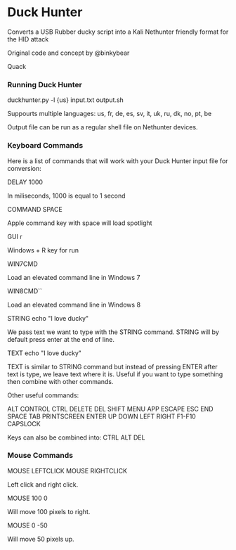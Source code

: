 Duck Hunter 
==========

Converts a USB Rubber ducky script into a Kali Nethunter friendly format for the HID attack

Original code and concept by @binkybear

Quack

### Running Duck Hunter

duckhunter.py -l {us} input.txt output.sh

Suppourts multiple languages: us, fr, de, es, sv, it, uk, ru, dk, no, pt, be

Output file can be run as a regular shell file on Nethunter devices.

### Keyboard Commands

Here is a list of commands that will work with your Duck Hunter input file for conversion:

DELAY 1000

In miliseconds, 1000 is equal to 1 second

COMMAND SPACE

Apple command key with space will load spotlight

GUI r

Windows + R key for run

WIN7CMD

Load an elevated command line in Windows 7

WIN8CMD``

Load an elevated command line in Windows 8


STRING echo "I love ducky"


We pass text we want to type with the STRING command. STRING will by default press enter at the end of line.


TEXT echo "I love ducky"


TEXT is similar to STRING command but instead of pressing ENTER after text is type, we leave text where it is.  Useful if you want to type something then combine with other commands.

Other useful commands:

ALT
CONTROL
CTRL
DELETE
DEL
SHIFT
MENU
APP
ESCAPE
ESC
END
SPACE
TAB
PRINTSCREEN
ENTER
UP
DOWN
LEFT
RIGHT
F1-F10
CAPSLOCK

Keys can also be combined into: CTRL ALT DEL

### Mouse Commands


MOUSE LEFTCLICK
MOUSE RIGHTCLICK

Left click and right click.

MOUSE 100 0 

Will move 100 pixels to right.

MOUSE 0 -50 

Will move 50 pixels up.
